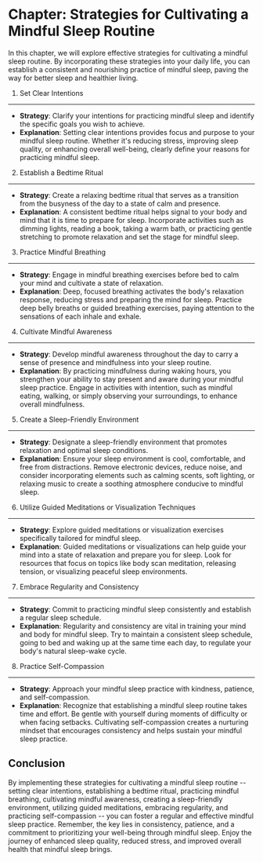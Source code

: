 Chapter: Strategies for Cultivating a Mindful Sleep Routine
===========================================================

In this chapter, we will explore effective strategies for cultivating a mindful sleep routine. By incorporating these strategies into your daily life, you can establish a consistent and nourishing practice of mindful sleep, paving the way for better sleep and healthier living.

1. Set Clear Intentions
-----------------------

* **Strategy**: Clarify your intentions for practicing mindful sleep and identify the specific goals you wish to achieve.
* **Explanation**: Setting clear intentions provides focus and purpose to your mindful sleep routine. Whether it's reducing stress, improving sleep quality, or enhancing overall well-being, clearly define your reasons for practicing mindful sleep.

2. Establish a Bedtime Ritual
-----------------------------

* **Strategy**: Create a relaxing bedtime ritual that serves as a transition from the busyness of the day to a state of calm and presence.
* **Explanation**: A consistent bedtime ritual helps signal to your body and mind that it is time to prepare for sleep. Incorporate activities such as dimming lights, reading a book, taking a warm bath, or practicing gentle stretching to promote relaxation and set the stage for mindful sleep.

3. Practice Mindful Breathing
-----------------------------

* **Strategy**: Engage in mindful breathing exercises before bed to calm your mind and cultivate a state of relaxation.
* **Explanation**: Deep, focused breathing activates the body's relaxation response, reducing stress and preparing the mind for sleep. Practice deep belly breaths or guided breathing exercises, paying attention to the sensations of each inhale and exhale.

4. Cultivate Mindful Awareness
------------------------------

* **Strategy**: Develop mindful awareness throughout the day to carry a sense of presence and mindfulness into your sleep routine.
* **Explanation**: By practicing mindfulness during waking hours, you strengthen your ability to stay present and aware during your mindful sleep practice. Engage in activities with intention, such as mindful eating, walking, or simply observing your surroundings, to enhance overall mindfulness.

5. Create a Sleep-Friendly Environment
--------------------------------------

* **Strategy**: Designate a sleep-friendly environment that promotes relaxation and optimal sleep conditions.
* **Explanation**: Ensure your sleep environment is cool, comfortable, and free from distractions. Remove electronic devices, reduce noise, and consider incorporating elements such as calming scents, soft lighting, or relaxing music to create a soothing atmosphere conducive to mindful sleep.

6. Utilize Guided Meditations or Visualization Techniques
---------------------------------------------------------

* **Strategy**: Explore guided meditations or visualization exercises specifically tailored for mindful sleep.
* **Explanation**: Guided meditations or visualizations can help guide your mind into a state of relaxation and prepare you for sleep. Look for resources that focus on topics like body scan meditation, releasing tension, or visualizing peaceful sleep environments.

7. Embrace Regularity and Consistency
-------------------------------------

* **Strategy**: Commit to practicing mindful sleep consistently and establish a regular sleep schedule.
* **Explanation**: Regularity and consistency are vital in training your mind and body for mindful sleep. Try to maintain a consistent sleep schedule, going to bed and waking up at the same time each day, to regulate your body's natural sleep-wake cycle.

8. Practice Self-Compassion
---------------------------

* **Strategy**: Approach your mindful sleep practice with kindness, patience, and self-compassion.
* **Explanation**: Recognize that establishing a mindful sleep routine takes time and effort. Be gentle with yourself during moments of difficulty or when facing setbacks. Cultivating self-compassion creates a nurturing mindset that encourages consistency and helps sustain your mindful sleep practice.

Conclusion
----------

By implementing these strategies for cultivating a mindful sleep routine -- setting clear intentions, establishing a bedtime ritual, practicing mindful breathing, cultivating mindful awareness, creating a sleep-friendly environment, utilizing guided meditations, embracing regularity, and practicing self-compassion -- you can foster a regular and effective mindful sleep practice. Remember, the key lies in consistency, patience, and a commitment to prioritizing your well-being through mindful sleep. Enjoy the journey of enhanced sleep quality, reduced stress, and improved overall health that mindful sleep brings.
